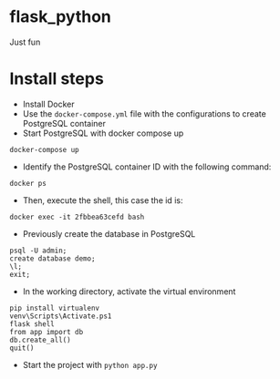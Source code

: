 # flask_python
Just fun
# Install steps
- Install Docker
- Use the `docker-compose.yml` file with the configurations to create PostgreSQL container
- Start PostgreSQL with docker compose up
```
docker-compose up
```
- Identify the PostgreSQL container ID with the following command:
```
docker ps
```
- Then, execute the shell, this case the id is:
```
docker exec -it 2fbbea63cefd bash
```
- Previously create the database in PostgreSQL
```
psql -U admin;
create database demo;
\l;
exit;
```
- In the working directory, activate the virtual environment
```
pip install virtualenv
venv\Scripts\Activate.ps1
flask shell 
from app import db
db.create_all()
quit()
```
- Start the project with `python app.py`
